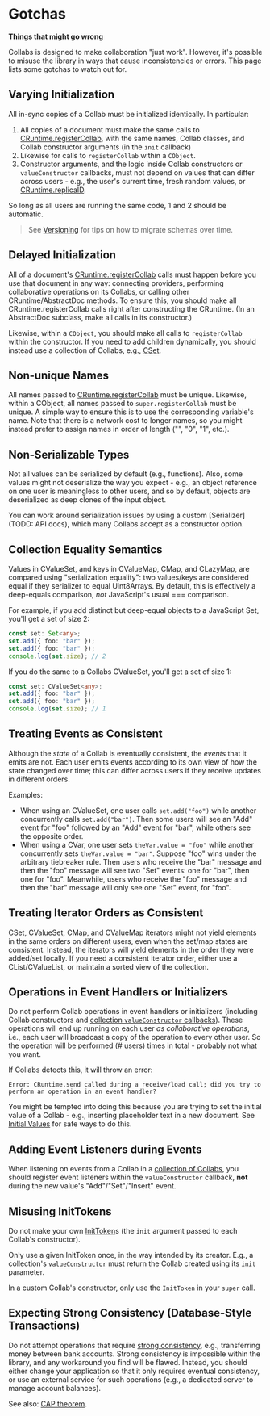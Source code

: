 # Gotchas

**Things that might go wrong**

Collabs is designed to make collaboration "just work". However, it's possible to misuse the library in ways that cause inconsistencies or errors. This page lists some gotchas to watch out for.

## Varying Initialization

All in-sync copies of a Collab must be initialized identically. In particular:

1. All copies of a document must make the same calls to [CRuntime.registerCollab](../api/collabs/classes/CRuntime.html#registerCollab), with the same names, Collab classes, and Collab constructor arguments (in the `init` callback)
2. Likewise for calls to `registerCollab` within a `CObject`.
3. Constructor arguments, and the logic inside Collab constructors or `valueConstructor` callbacks, must not depend on values that can differ across users - e.g., the user's current time, fresh random values, or [CRuntime.replicaID](TODO).

So long as all users are running the same code, 1 and 2 should be automatic.

> See [Versioning](TODO) for tips on how to migrate schemas over time.

## Delayed Initialization

All of a document's [CRuntime.registerCollab](../api/collabs/classes/CRuntime.html#registerCollab) calls must happen before you use that document in any way: connecting providers, performing collaborative operations on its Collabs, or calling other CRuntime/AbstractDoc methods. To ensure this, you should make all CRuntime.registerCollab calls right after constructing the CRuntime. (In an AbstractDoc subclass, make all calls in its constructor.)

Likewise, within a `CObject`, you should make all calls to `registerCollab` within the constructor. If you need to add children dynamically, you should instead use a collection of Collabs, e.g., [CSet](TODO).

## Non-unique Names

All names passed to [CRuntime.registerCollab](../api/collabs/classes/IRuntime.html#registerCollab) must be unique. Likewise, within a CObject, all names passed to `super.registerCollab` must be unique. A simple way to ensure this is to use the corresponding variable's name. Note that there is a network cost to longer names, so you might instead prefer to assign names in order of length ("", "0", "1", etc.).

## Non-Serializable Types

Not all values can be serialized by default (e.g., functions). Also, some values might not deserialize the way you expect - e.g., an object reference on one user is meaningless to other users, and so by default, objects are deserialized as deep clones of the input object.

You can work around serialization issues by using a custom [Serializer](TODO: API docs), which many Collabs accept as a constructor option.

## Collection Equality Semantics

Values in CValueSet, and keys in CValueMap, CMap, and CLazyMap, are compared using "serialization equality": two values/keys are considered equal if they serializer to equal Uint8Arrays. By default, this is effectively a deep-equals comparison, _not_ JavaScript's usual === comparison.

For example, if you add distinct but deep-equal objects to a JavaScript Set, you'll get a set of size 2:

```ts
const set: Set<any>;
set.add({ foo: "bar" });
set.add({ foo: "bar" });
console.log(set.size); // 2
```

If you do the same to a Collabs CValueSet, you'll get a set of size 1:

```ts
const set: CValueSet<any>;
set.add({ foo: "bar" });
set.add({ foo: "bar" });
console.log(set.size); // 1
```

## Treating Events as Consistent

Although the _state_ of a Collab is eventually consistent, the _events_ that it emits are not. Each user emits events according to its own view of how the state changed over time; this can differ across users if they receive updates in different orders.

Examples:

- When using an CValueSet, one user calls `set.add("foo")` while another concurrently calls `set.add("bar")`. Then some users will see an "Add" event for "foo" followed by an "Add" event for "bar", while others see the opposite order.
- When using a CVar, one user sets `theVar.value = "foo"` while another concurrently sets `theVar.value = "bar"`. Suppose "foo" wins under the arbitrary tiebreaker rule. Then users who receive the "bar" message and then the "foo" message will see two "Set" events: one for "bar", then one for "foo". Meanwhile, users who receive the "foo" message and then the "bar" message will only see one "Set" event, for "foo".

## Treating Iterator Orders as Consistent

CSet, CValueSet, CMap, and CValueMap iterators might not yield elements in the same orders on different users, even when the set/map states are consistent. Instead, the iterators will yield elements in the order they were added/set locally. If you need a consistent iterator order, either use a CList/CValueList, or maintain a sorted view of the collection.

## Operations in Event Handlers or Initializers

Do not perform Collab operations in event handlers or initializers (including Collab constructors and [collection `valueConstructor` callbacks](./collections.html#1-valueconstructor)). These operations will end up running on each user _as collaborative operations_, i.e., each user will broadcast a copy of the operation to every other user. So the operation will be performed (# users) times in total - probably not what you want.

If Collabs detects this, it will throw an error:
```
Error: CRuntime.send called during a receive/load call; did you try to perform an operation in an event handler?
```

You might be tempted into doing this because you are trying to set the initial value of a Collab - e.g., inserting placeholder text in a new document. See [Initial Values](../advanced/initial_values.html) for safe ways to do this.

## Adding Event Listeners during Events

When listening on events from a Collab in a [collection of Collabs](./collections.html), you should register event listeners within the `valueConstructor` callback, **not** during the new value's "Add"/"Set"/"Insert" event.

## Misusing InitTokens

Do not make your own [InitToken](TODO)s (the `init` argument passed to each Collab's constructor).

Only use a given InitToken once, in the way intended by its creator. E.g., a collection's [`valueConstructor`](./collections.html#1-valueconstructor) must return the Collab created using its `init` parameter.

In a custom Collab's constructor, only use the `InitToken` in your `super` call.

## Expecting Strong Consistency (Database-Style Transactions)

Do not attempt operations that require [strong consistency](https://en.wikipedia.org/wiki/Strong_consistency), e.g., transferring money between bank accounts. Strong consistency is impossible within the library, and any workaround you find will be flawed. Instead, you should either change your application so that it only requires eventual consistency, or use an external service for such operations (e.g., a dedicated server to manage account balances).

See also: [CAP theorem](https://en.wikipedia.org/wiki/CAP_theorem).
